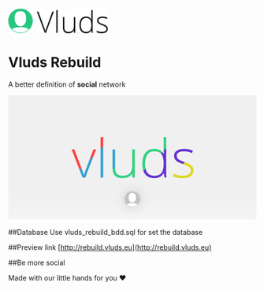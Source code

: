 ![Vluds](/img/icon.png "Vluds Icon")  ![Vluds](/img/logo.png "Vluds Rebuild")

# Vluds Rebuild
A better definition of **social** network

![Vluds](/img/preview.png "Vluds Preview")

##Database
Use vluds_rebuild_bdd.sql for set the database


##Preview link
[http://rebuild.vluds.eu](http://rebuild.vluds.eu)

##Be more social

Made with our little hands for you :heart:
